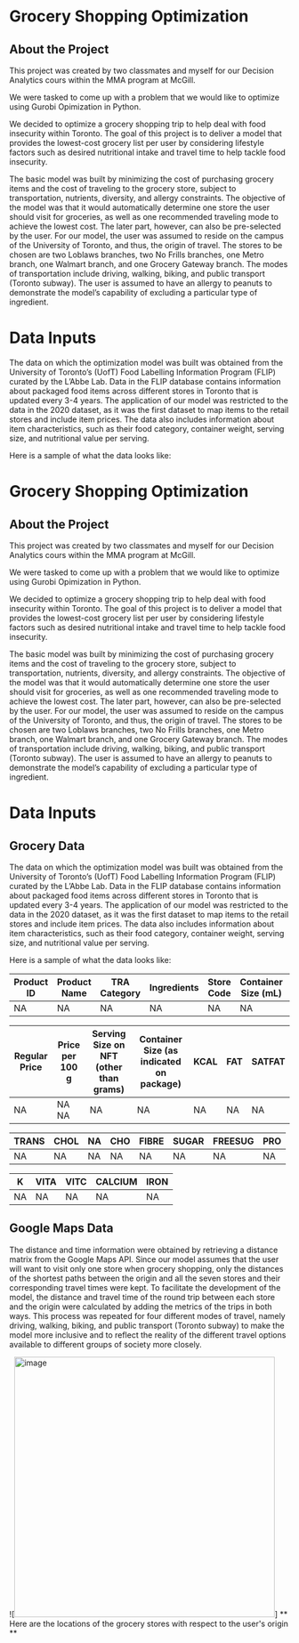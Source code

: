 # Grocery Shopping Optimization 
## About the Project
This project was created by two classmates and myself for our Decision Analytics cours within the MMA program at McGill. 

We were tasked to come up with a problem that we would like to optimize using Gurobi Opimization in Python. 

We decided to optimize a grocery shopping trip to help deal with food insecurity within Toronto. The goal of this project is to deliver a model that provides the lowest-cost grocery list per user by considering lifestyle factors such as desired nutritional intake and travel time to help tackle food insecurity.

The basic model was built by minimizing the cost of purchasing grocery items and the cost of traveling to the grocery store, subject to transportation, nutrients, diversity, and allergy constraints. The objective of the model was that it would automatically determine one store the user should visit for groceries, as well as one recommended traveling mode to achieve the lowest cost. The later part, however, can also be pre-selected by the user. For our model, the user was assumed to reside on the campus of the University of Toronto, and thus, the origin of travel. The stores to be chosen are two Loblaws branches, two No Frills branches, one Metro branch, one Walmart branch, and one Grocery Gateway branch. The modes of transportation include driving, walking, biking, and public transport (Toronto subway). The user is assumed to have an allergy to peanuts to demonstrate the model’s capability of excluding a particular type of ingredient.



# Data Inputs

The data on which the optimization model was built was obtained from the University of Toronto’s (UofT) Food Labelling Information Program (FLIP) curated by the L’Abbe Lab. Data in the FLIP database contains information about packaged food items across different stores in Toronto that is updated every 3-4 years. The application of our model was restricted to the data in the 2020 dataset, as it was the first dataset to map items to the retail stores and include item prices. The data also includes information about item characteristics, such as their food category, container weight, serving size, and nutritional value per serving.  

Here is a sample of what the data looks like: 

# Grocery Shopping Optimization 
## About the Project
This project was created by two classmates and myself for our Decision Analytics cours within the MMA program at McGill. 

We were tasked to come up with a problem that we would like to optimize using Gurobi Opimization in Python. 

We decided to optimize a grocery shopping trip to help deal with food insecurity within Toronto. The goal of this project is to deliver a model that provides the lowest-cost grocery list per user by considering lifestyle factors such as desired nutritional intake and travel time to help tackle food insecurity.

The basic model was built by minimizing the cost of purchasing grocery items and the cost of traveling to the grocery store, subject to transportation, nutrients, diversity, and allergy constraints. The objective of the model was that it would automatically determine one store the user should visit for groceries, as well as one recommended traveling mode to achieve the lowest cost. The later part, however, can also be pre-selected by the user. For our model, the user was assumed to reside on the campus of the University of Toronto, and thus, the origin of travel. The stores to be chosen are two Loblaws branches, two No Frills branches, one Metro branch, one Walmart branch, and one Grocery Gateway branch. The modes of transportation include driving, walking, biking, and public transport (Toronto subway). The user is assumed to have an allergy to peanuts to demonstrate the model’s capability of excluding a particular type of ingredient.



# Data Inputs
## Grocery Data

The data on which the optimization model was built was obtained from the University of Toronto’s (UofT) Food Labelling Information Program (FLIP) curated by the L’Abbe Lab. Data in the FLIP database contains information about packaged food items across different stores in Toronto that is updated every 3-4 years. The application of our model was restricted to the data in the 2020 dataset, as it was the first dataset to map items to the retail stores and include item prices. The data also includes information about item characteristics, such as their food category, container weight, serving size, and nutritional value per serving.  

Here is a sample of what the data looks like: 

| Product ID | Product Name | TRA Category | Ingredients | Store Code | Container Size (mL) | Container Size (g) |
|------------|--------------|--------------|-------------|------------|---------------------|--------------------|
|    NA         | NA              |   NA            |   NA           |       NA      |       NA               |        NA             |


| Regular   Price | Price per 100 g | Serving Size on NFT (other than   grams) | Container   Size (as indicated on package) | KCAL | FAT | SATFAT |
|-----------------|-----------------|------------------------------------------|--------------------------------------------|------|-----|--------|
|            NA     |      NA         NA    |  NA                                       |                                           NA |     NA  | NA     |      NA   |

| TRANS | CHOL | NA | CHO | FIBRE | SUGAR | FREESUG | PRO |
|-------|------|----|-----|-------|-------|---------|-----|
|     NA   | NA      |  NA   | NA     |   NA     | NA       |     NA     |   NA   |

| K | VITA | VITC | CALCIUM | IRON |
|---|------|------|---------|------|
| NA   |  NA     |   NA    |   NA       |  NA     |


## Google Maps Data

The distance and time information were obtained by retrieving a distance matrix from the Google Maps API. Since our model assumes that the user will want to visit only one store when grocery shopping, only the distances of the shortest paths between the origin and all the seven stores and their corresponding travel times were kept. To facilitate the development of the model, the distance and travel time of the round trip between each store and the origin were calculated by adding the metrics of the trips in both ways. This process was repeated for four different modes of travel, namely driving, walking, biking, and public transport (Toronto subway) to make the model more inclusive and to reflect the reality of the different travel options available to different groups of society more closely. 

 
![<img width="468" alt="image" src="https://user-images.githubusercontent.com/65621746/216470872-da6755b6-e0f4-4ba2-bc44-f27adb429c2a.png">]
** Here are the locations of the grocery stores with respect to the user's origin **








